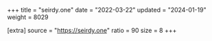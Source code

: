+++
title = "seirdy.one"
date = "2022-03-22"
updated = "2024-01-19"
weight = 8029

[extra]
source = "https://seirdy.one"
ratio = 90
size = 8
+++
